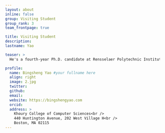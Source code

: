 ```yaml
---
layout: about
inline: false
group: Visiting Student
group_rank: 3
team_frontpage: true

title: Visiting Student
description:
lastname: Yao

teaser: >
  He's a fourth-year Ph.D. candidate at Rensselaer Polytechnic Institute (Advisor: Jim Hendler) in Computer Science. His research interests lie at the interaction of natural language processing and human-computer interaction.

profile:
  name: Bingsheng Yao #your fullname here
  align: right
  image: 2.jpg
  twitter:
  github:
  email:
  website: https://bingshengyao.com
  orcid:
  address: >
    Khoury College of Computer Sciences<br />
    440 Huntington Avenue, 202 West Village H<br />
    Boston, MA 02115
---
```

